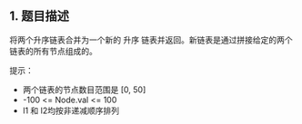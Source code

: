 ## 1. 题目描述

将两个升序链表合并为一个新的 升序 链表并返回。新链表是通过拼接给定的两个链表的所有节点组成的。

提示：
- 两个链表的节点数目范围是 [0, 50]
- -100 <= Node.val <= 100
- l1 和 l2均按非递减顺序排列






